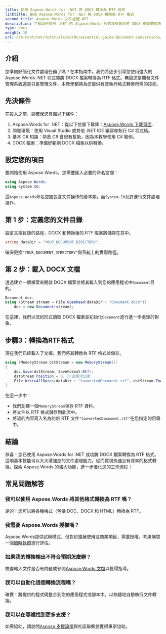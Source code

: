 ```yaml
---
title: 使用 Aspose.Words for .NET 將 DOCX 轉換為 RTF 格式
linktitle: 使用 Aspose.Words for .NET 將 DOCX 轉換為 RTF 格式
second_title: Aspose.Words 文件處理 API
description: 了解如何使用 .NET 的 Aspose.Words 程式庫有效地將 DOCX 檔案轉換為 RTF 格式。本逐步指南涵蓋載入文件和儲存轉換。
type: docs
weight: 10
url: /zh-hant/net/tutorials/words/essential-guide-document-conversions/convert-docx-to-rtf/
---
```

## 介紹

您準備好簡化文件處理任務了嗎？在本指南中，我們將逐步引導您使用強大的 Aspose.Words .NET 程式庫將 DOCX 檔案轉換為 RTF 格式。無論您是開發文件管理系統還是只是管理文件，本教學都將為您提供有效執行格式轉換所需的技能。

## 先決條件

在投入之前，請確保您具備以下條件：

1.  Aspose.Words for .NET：從以下位置下載庫：[Aspose.Words 下載頁面](https://releases.aspose.com/words/net/).
2. 開發環境：使用 Visual Studio 或其他 .NET IDE 編寫和執行 C# 程式碼。
3. 基本 C# 知識：熟悉 C# 會很有幫助，因為本教學使用 C# 範例。
4. DOCX 檔案：準備好範例 DOCX 檔案以供轉換。 

## 設定您的項目

要開始使用 Aspose.Words，您需要匯入必要的命名空間：

```csharp
using Aspose.Words;
using System.IO;
```

這`Aspose.Words`命名空間包含文件操作的基本類，而`System.IO`允許進行文件處理操作。

## 第 1 步：定義您的文件目錄

設定文檔目錄的路徑，DOCX 和轉換後的 RTF 檔案將儲存在其中。 

```csharp
string dataDir = "YOUR_DOCUMENT_DIRECTORY";
```

確保更換`"YOUR_DOCUMENT_DIRECTORY"`與系統上的實際路徑。

## 第 2 步：載入 DOCX 文檔

透過建立一個檔案來開啟 DOCX 檔案並將其載入到您的應用程式中`Document`目的。

```csharp
Document doc;
using (Stream stream = File.OpenRead(dataDir + "Document.docx"))
    doc = new Document(stream);
```

在這裡，我們以流的形式讀取 DOCX 檔案並初始化`Document`進行進一步處理的對象。

## 步驟3：轉換為RTF格式

現在我們已經載入了文檔，我們將其轉換為 RTF 格式並儲存。

```csharp
using (MemoryStream dstStream = new MemoryStream())
{
    doc.Save(dstStream, SaveFormat.Rtf);
    dstStream.Position = 0; //重置流位置
    File.WriteAllBytes(dataDir + "ConvertedDocument.rtf", dstStream.ToArray());
}
```

在這一步中：
- 我們創建一個`MemoryStream`保存 RTF 資料。
- 將文件以 RTF 格式儲存到此流中。
- 將流的內容寫入名為的新 RTF 文件`"ConvertedDocument.rtf"`在您指定的目錄中。

## 結論

恭喜！您已使用 Aspose.Words for .NET 成功將 DOCX 檔案轉換為 RTF 格式。這項基本技能可以大大增強您的文件處理能力，從而實現快速且有效率的格式轉換。探索 Aspose.Words 的強大功能，進一步優化您的工作流程！

## 常見問題解答

### 我可以使用 Aspose.Words 將其他格式轉換為 RTF 嗎？
是的！您可以將各種格式（包括 DOC、DOCX 和 HTML）轉換為 RTF。

### 我需要 Aspose.Words 授權嗎？
 Aspose.Words提供試用模式，但對於擴展使用或商業項目，需要授權。考慮購買一個[臨時執照](https://purchase.conholdate.com/temporary-license/)進行評估。

### 如果我的轉換輸出不符合預期怎麼辦？
檢查輸入文件是否有問題或參閱[Aspose.Words 文檔](https://reference.aspose.com/words/net/)以獲得指導。

### 我可以自動化這個轉換流程嗎？
確實！將提供的程式碼整合到您的應用程式或腳本中，以無縫地自動執行文件轉換。

### 我可以在哪裡找到更多支援？
如需協助，請訪問[Aspose 支援論壇](https://forum.aspose.com/c/words/8)與社區聯繫並獲得專家協助。